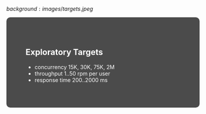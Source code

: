 $background:images/targets.jpeg$

<div style="border-radius: 10px;background-color: rgba(0, 0, 0, 0.7); color: #fff; padding: 50px;">

## Exploratory Targets

- concurrency 15K, 30K, 75K, 2M
- throughput 1..50 rpm per user
- response time 200..2000 ms
